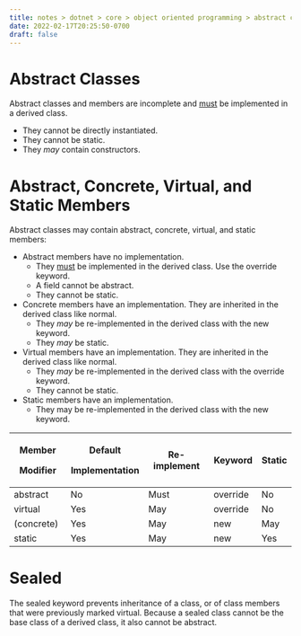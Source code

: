 ```yaml
---
title: notes > dotnet > core > object oriented programming > abstract classes
date: 2022-02-17T20:25:50-0700
draft: false
---
```

# Abstract Classes
Abstract classes and members are incomplete and <u>must</u> be implemented in a derived class.
- They cannot be directly instantiated.
- They cannot be static.
- They *may* contain constructors.

# Abstract, Concrete, Virtual, and Static Members
Abstract classes may contain abstract, concrete, virtual, and static members:
- Abstract members have no implementation.
  - They <u>must</u> be implemented in the derived class. Use the override keyword.
  - A field cannot be abstract.
  - They cannot be static.
- Concrete members have an implementation. They are inherited in the derived class like normal.
  - They *may* be re-implemented in the derived class with the new keyword.
  - They *may* be static.
- Virtual members have an implementation. They are inherited in the derived class like normal.
  - They *may* be re-implemented in the derived class with the override keyword.
  - They cannot be static.
- Static members have an implementation.
  - They may be re-implemented in the derived class with the new keyword.

<table>
<colgroup>
<col style="width: 20%" />
<col style="width: 26%" />
<col style="width: 23%" />
<col style="width: 16%" />
<col style="width: 12%" />
</colgroup>
<thead>
<tr class="header">
<th><p><strong>Member</strong></p>
<p><strong>Modifier</strong></p></th>
<th><p><strong>Default</strong></p>
<p><strong>Implementation</strong></p></th>
<th><strong>Re-implement</strong></th>
<th><strong>Keyword</strong></th>
<th><strong>Static</strong></th>
</tr>
</thead>
<tbody>
<tr class="odd">
<td>abstract</td>
<td>No</td>
<td>Must</td>
<td>override</td>
<td>No</td>
</tr>
<tr class="even">
<td>virtual</td>
<td>Yes</td>
<td>May</td>
<td>override</td>
<td>No</td>
</tr>
<tr class="odd">
<td>(concrete)</td>
<td>Yes</td>
<td>May</td>
<td>new</td>
<td>May</td>
</tr>
<tr class="even">
<td>static</td>
<td>Yes</td>
<td>May</td>
<td>new</td>
<td>Yes</td>
</tr>
</tbody>
</table>


# Sealed
The sealed keyword prevents inheritance of a class, or of class members that were previously marked virtual.
Because a sealed class cannot be the base class of a derived class, it also cannot be abstract.
